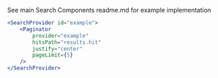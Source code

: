 See main Search Components readme.md for example implementation

```jsx static
<SearchProvider id="example">
    <Paginator 
        provider="example"
        hitsPath="results.hit"
        justify="center"
        pageLimit={5}
    />
</SearchProvider>
```